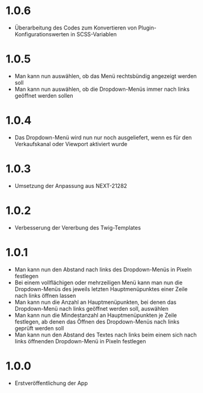 # 1.0.6
- Überarbeitung des Codes zum Konvertieren von Plugin-Konfigurationswerten in SCSS-Variablen

# 1.0.5
- Man kann nun auswählen, ob das Menü rechtsbündig angezeigt werden soll
- Man kann nun auswählen, ob die Dropdown-Menüs immer nach links geöffnet werden sollen

# 1.0.4
- Das Dropdown-Menü wird nun nur noch ausgeliefert, wenn es für den Verkaufskanal oder Viewport aktiviert wurde

# 1.0.3
- Umsetzung der Anpassung aus NEXT-21282

# 1.0.2
- Verbesserung der Vererbung des Twig-Templates

# 1.0.1
- Man kann nun den Abstand nach links des Dropdown-Menüs in Pixeln festlegen
- Bei einem vollflächigen oder mehrzeiligen Menü kann man nun die Dropdown-Menüs des jeweils letzten Hauptmenüpunktes einer Zeile nach links öffnen lassen
- Man kann nun die Anzahl an Hauptmenüpunkten, bei denen das Dropdown-Menü nach links geöffnet werden soll, auswählen
- Man kann nun die Mindestanzahl an Hauptmenüpunkten je Zeile festlegen, ab denen das Öffnen des Dropdown-Menüs nach links geprüft werden soll
- Man kann nun den Abstand des Textes nach links beim einem sich nach links öffnenden Dropdown-Menü in Pixeln festlegen

# 1.0.0
- Erstveröffentlichung der App
